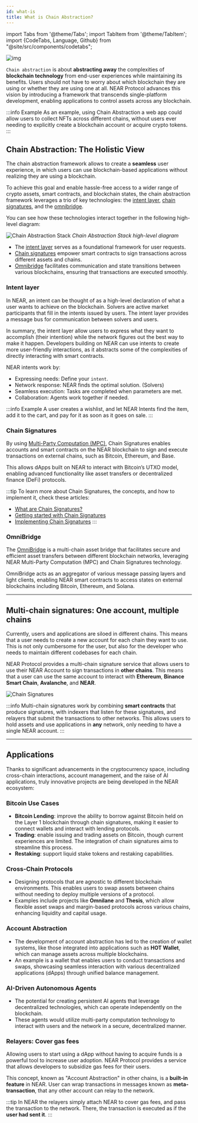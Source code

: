 ```yaml
---
id: what-is
title: What is Chain Abstraction?
---
```

import Tabs from '@theme/Tabs';
import TabItem from '@theme/TabItem';
import {CodeTabs, Language, Github} from "@site/src/components/codetabs";

![img](/docs/assets/welcome-pages/chain-abstraction-landing.png)

`Chain abstraction` is about **abstracting away** the complexities of **blockchain technology** from end-user experiences while maintaining its benefits. Users should not have to worry about which blockchain they are using or whether they are using one at all. NEAR Protocol advances this vision by introducing a framework that transcends single-platform development, enabling applications to control assets across any blockchain.

:::info Example
As an example, using Chain Abstraction a web app could allow users to collect NFTs across different chains, without users ever needing to explicitly create a blockchain account or acquire crypto tokens.
:::

## Chain Abstraction: The Holistic View

The chain abstraction framework allows to create a **seamless** user experience, in which users can use blockchain-based applications without realizing they are using a blockchain.

To achieve this goal and enable hassle-free access to a wider range of crypto assets, smart contracts, and blockchain states, the chain abstraction framework leverages a trio of key technologies: the [intent layer](#intent-layer), [chain signatures](#chain-signatures), and the [omnibridge](#omnibridge).

You can see how these technologies interact together in the following high-level diagram:

![Chain Abstraction Stack](/docs/assets/chain-abstract-1.png)
_Chain Abstraction Stack high-level diagram_
 
- The [intent layer](#intent-layer) serves as a foundational framework for user requests.
- [Chain signatures](#chain-signatures) empower smart contracts to sign transactions across different assets and chains.
- [Omnibridge](#omnibridge) facilitates communication and state transitions between various blockchains, ensuring that transactions are executed smoothly.

### Intent layer

In NEAR, an intent can be thought of as a high-level declaration of what a user wants to achieve on the blockchain. Solvers are active market participants that fill in the intents issued by users.
The intent layer provides a message bus for communication between solvers and users.

In summary, the intent layer allow users to express what they want to accomplish (their intention) while the network figures out the best way to make it happen.
Developers building on NEAR can use intents to create more user-friendly interactions, as it abstracts some of the complexities of directly interacting with smart contracts.

NEAR intents work by:
- Expressing needs: Define your `intent`.
- Network response: NEAR finds the optimal solution. (Solvers)
- Seamless execution: Tasks are completed when parameters are met.
- Collaboration: Agents work together if needed.

:::info Example
A user creates a wishlist, and let NEAR Intents find the item, add it to the cart, and pay for it as soon as it goes on sale.
:::

### Chain Signatures

By using [Multi-Party Computation (MPC)](../../1.concepts/abstraction/chain-signatures.md#multi-party-computation-service), Chain Signatures enables accounts and smart contracts on the NEAR blockchain to sign and execute transactions on external chains, such as Bitcoin, Ethereum, and Base.

This allows dApps built on NEAR to interact with Bitcoin’s UTXO model, enabling advanced functionality like asset transfers or decentralized finance (DeFi) protocols.

:::tip
To learn more about Chain Signatures, the concepts, and how to implement it, check these articles:
- [What are Chain Signatures?](../../1.concepts/abstraction/chain-signatures.md)
- [Getting started with Chain Signatures](chain-signatures/getting-started.md)
- [Implementing Chain Signatures](chain-signatures/chain-signatures.md)
:::

### OmniBridge

The [OmniBridge](https://github.com/Near-One/omni-bridge) is a multi-chain asset bridge that facilitates secure and efficient asset transfers between different blockchain networks, leveraging NEAR Multi-Party Computation (MPC) and Chain Signatures technology.

OmniBridge acts as an aggregator of various message passing layers and light clients, enabling NEAR smart contracts to access states on external blockchains including Bitcoin, Ethereum, and Solana.

---

## Multi-chain signatures: One account, multiple chains

Currently, users and applications are siloed in different chains. This means that a user needs to create a new account for each chain they want to use. This is not only cumbersome for the user, but also for the developer who needs to maintain different codebases for each chain.

NEAR Protocol provides a multi-chain signature service that allows users to use their NEAR Account to sign transactions in **other chains**. This means that a user can use the same account to interact with **Ethereum**, **Binance Smart Chain**, **Avalanche**, and **NEAR**.

![Chain Signatures](/docs/assets/chain-abstract-2.png)

:::info
Multi-chain signatures work by combining **smart contracts** that produce signatures, with indexers that listen for these signatures, and relayers that submit the transactions to other networks. This allows users to hold assets and use applications in **any** network, only needing to have a single NEAR account.
:::

---

## Applications

Thanks to significant advancements in the cryptocurrency space, including cross-chain interactions, account management, and the raise of AI applications, truly innovative projects are being developed in the NEAR ecosystem:

### Bitcoin Use Cases

   - **Bitcoin Lending**: improve the ability to borrow against Bitcoin held on the Layer 1 blockchain through chain signatures, making it easier to connect wallets and interact with lending protocols.
   - **Trading**: enable issuing and trading assets on Bitcoin, though current experiences are limited. The integration of chain signatures aims to streamline this process.
   - **Restaking**: support liquid stake tokens and restaking capabilities.

### Cross-Chain Protocols

   - Designing protocols that are agnostic to different blockchain environments. This enables users to swap assets between chains without needing to deploy multiple versions of a protocol.
   - Examples include projects like **Omnilane** and **Thesis**, which allow flexible asset swaps and margin-based protocols across various chains, enhancing liquidity and capital usage.

### Account Abstraction

   - The development of account abstraction has led to the creation of wallet systems, like those integrated into applications such as **HOT Wallet**, which can manage assets across multiple blockchains.
   - An example is a wallet that enables users to conduct transactions and swaps, showcasing seamless interaction with various decentralized applications (dApps) through unified balance management.

### AI-Driven Autonomous Agents

   - The potential for creating persistent AI agents that leverage decentralized technologies, which can operate independently on the blockchain.
   - These agents would utilize multi-party computation technology to interact with users and the network in a secure, decentralized manner.

### Relayers: Cover gas fees

Allowing users to start using a dApp without having to acquire funds is a powerful tool to increase user adoption. NEAR Protocol provides a service that allows developers to subsidize gas fees for their users.

This concept, known as "Account Abstraction" in other chains, is a **built-in feature** in NEAR. User can wrap transactions in messages known as **meta-transaction**, that any other account can relay to the network.

:::tip
In NEAR the relayers simply attach NEAR to cover gas fees, and pass the transaction to the network. There, the transaction is executed as if the **user had sent it**.
:::

<!--

### Fast-Auth: Email onboarding

One of the first barriers that new users face when entering the world of Web3 is the need to create a crypto wallet. This generally implies the need to choose a wallet, create and store a recovery phrase, and obtain deposit funds to start using the account.

With FastAuth, users only need to provide an email address to create a NEAR account. Using the same email address the user will be able to use their account across applications and devices.

:::warning
FastAuth is being deprecated, stay tuned for updates
:::

<hr subclass="subsection" />

-->
